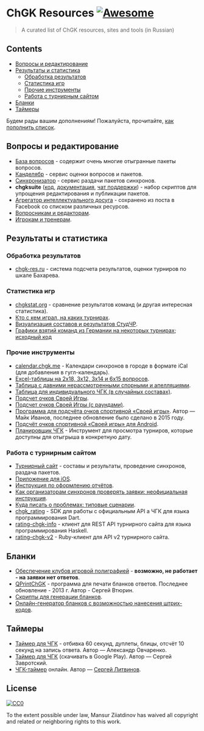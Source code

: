 # ChGK Resources [![Awesome](https://awesome.re/badge.svg)](https://awesome.re)

> A curated list of ChGK resources, sites and tools (in Russian)


## Contents

- [Вопросы и редактирование](#вопросы-и-редактирование)
- [Результаты и статистика](#результаты-и-статистика)
  - [Обработка результатов](#обработка-результатов)
  - [Статистика игр](#статистика-игр)
  - [Прочие инструменты](#прочие-инструменты)
  - [Работа с турнирным сайтом](#работа-с-турнирным-сайтом)
- [Бланки](#бланки)
- [Таймеры](#таймеры)

Будем рады вашим дополнениям! Пожалуйста, прочитайте, [как пополнить список](contributing.md).

## Вопросы и редактирование

- [База вопросов](http://db.chgk.info) - содержит очень многие отыгранные пакеты вопросов.
- [Канделябр](http://kand.info) - сервис оценки вопросов и пакетов.
- [Синхронизатор](http://sync.chgk.info) - сервис раздачи пакетов синхронов.
- **chgksuite** ([код](https://gitlab.com/peczony/chgksuite), [документация](https://peczony.gitlab.io/chgksuite/), [чат поддержки](https://t.me/chgksuite)) - набор скриптов для упрощения редактирования и публикации пакетов.
- [Агрегатор интеллектуального досуга](questions.md) - сохранено из поста в
  Facebook со списком различных ресурсов.
- [Вопросникам и редакторам](https://github.com/maii-chgk/maii-site-texts/blob/main/main/library.md#вопросникам-и-редакторам%2D).
- [Игрокам и тренерам]([for-training.md](https://github.com/maii-chgk/maii-site-texts/blob/main/main/library.md#players)).

## Результаты и статистика

### Обработка результатов
- [chgk-res.ru](http://chgk-res.ru/) - система подсчета результатов, оценки турниров по шкале Бахарева.

### Статистика игр
- [chgkstat.org](http://chgkstat.org) - сравнение результатов команд (и другая интересная статистика).
- [Кто с кем играл, на каких турнирах](http://chgk.bodrovis.tech/).
- [Визуализация составов и результатов СтудЧР](https://astrofyz.github.io/chart_short_highlights.html).
- [Графики взятий команд из Германии на некоторых турнирах](https://dmitry-weirdo.github.io/chgk-graphs/); [исходный код](https://github.com/dmitry-weirdo/chgk-graphs)

### Прочие инструменты
- [calendar.chgk.me](https://calendar.chgk.me/) - Календари синхронов в городе в формате iCal (для добавления в гугл-календарь).
- [Excel-таблицы на 2x18, 3x12, 3x14 и 6x15 вопросов](http://www.krylenko.com/chgk/utilities/chgk-tables.html).
- [Таблица с давними нерассмотренными спорными и апелляциями](https://www.erubik.xyz/chgk/gaps.php).
- [Таблица для индивидуального ЧГК (в случайных составах)](http://dinabank.chgk.info/cardhouse_v3.rar).
- [Подсчет очков Своей Игры](https://ph1l74.github.io/si/).
- [Подсчет очков Своей Игры (с раундами)](https://ph1l74.github.io/si-old/).
- [Программа для подсчёта очков спортивной «Своей игры»](https://sourceforge.net/projects/sihelper/). Автор — Майк Иванов, последнее обновление было сделано в 2015 году.
- [Подсчёт очков спортивной «Своей игры» для Android](https://play.google.com/store/apps/details?id=com.atanana.sicounter).
- [Планировщик ЧГК](https://quiza.stalnuhhin.ee/chgkplan) - Инструмент для просмотра турниров, которые доступны для отыгрыша в конкретную дату.

### Работа с турнирным сайтом
- [Турнирный сайт](https://rating.chgk.info) - составы и результаты, проведение синхронов, раздача пакетов.
- [Приложение для iOS](https://apps.apple.com/us/app/%D1%80%D0%B5%D0%B9%D1%82%D0%B8%D0%BD%D0%B3-%D1%87%D0%B3%D0%BA/id1473491668?l=ru&ls=1).
- [Инструкция по оформлению отчётов](https://docs.google.com/document/d/14LoFPkbq4JeksrYrpa87-bkDVDUUS3hsl0MvQ2mnGgY/edit).
- [Как организаторам синхронов проверять заявки: неофициальная инструкция](https://ru-chgk.livejournal.com/2877606.html).
- [Куда писать о проблемах: типовые сценарии](rating-chgk-info-problems-asking-for-help.md).
- [chgk_rating](https://pub.dev/packages/chgk_rating) - SDK для работы с официальным API 
а ЧГК для языка программирования Dart.
- [rating-chgk-info](https://hackage.haskell.org/package/rating-chgk-info) - клиент для REST API турнирного сайта для языка программирования Haskell.
- [rating-chgk-v2](https://github.com/bodrovis/rating-chgk-v2) - Ruby-клиент для API v2 турнирного сайта.

## Бланки

- [Обеспечение клубов игровой полиграфией](http://www.chgk-blanki.ru) - **возможно, не работает - на заявки нет ответов**.
- [QPrintChGK](https://sites.google.com/site/vturinsa/%D0%BF%D1%80%D0%BE%D0%B3%D1%80%D0%B0%D0%BC%D0%BC%D1%8B/qprintchgk-%D0%B1%D0%BB%D0%B0%D0%BD%D0%BA%D0%B8-%D0%BE%D1%82%D0%B2%D0%B5%D1%82%D0%BE%D0%B2-%D0%B4%D0%BB%D1%8F-%D1%81%D0%BF%D0%BE%D1%80%D1%82%D0%B8%D0%B2%D0%BD%D0%BE%D0%B3%D0%BE-%D1%87%D1%82%D0%BE%D0%B3%D0%B4%D0%B5%D0%BA%D0%BE%D0%B3%D0%B4%D0%B0) - программа для печати бланков ответов. Последнее обновление - 2013 г. Автор - Сергей Втюрин.
- [Скрипты для генерации бланков](https://gitlab.com/peczony/blanks_gen).
- [Онлайн-генератор бланков с возможностью нанесения штрих-кодов](http://old.chgk-res.ru/blanks_generator).

## Таймеры

- [Таймер для ЧГК](https://play.google.com/store/apps/details?id=net.rationalstargazer.chtogdekogdatimer) - отбивка 60 секунд, дуплеты, блицы, отсчёт 10 секунд на запись ответа. Автор — Александр Овчаренко.
- [Таймер для ЧГК](https://play.google.com/store/apps/details?id=biz.artega.timer.chgk) (скачивать в Google Play). Автор — Сергей Завротский.
- [ЧГК-таймер](https://chgk-timer.ru/) онлайн. Автор — [Сергей Литвинов](https://litvinovs.net/).

## License

[![CC0](https://mirrors.creativecommons.org/presskit/buttons/88x31/svg/cc-zero.svg)](https://creativecommons.org/publicdomain/zero/1.0)

To the extent possible under law, Mansur Ziiatdinov has waived all copyright and
related or neighboring rights to this work.
